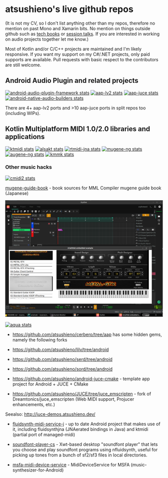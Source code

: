 # atsushieno's live github repos

(It is not my CV, so I don't list anything other than my repos, therefore no mention on past Mono and Xamarin bits. No mention on things outside github such as [tech books](https://xamaritans.booth.pm/) or [session talks](https://speakerdeck.com/atsushieno). If you are interested in working on audio projects together let me know.)

Most of Kotlin and/or C/C++ projects are maintained and I'm likely responsive. If you want my support on my C#/.NET projects, only paid supports are available. Pull requests with basic respect to the contributors are still welcome.

## Android Audio Plugin and related projects

[![android-audio-plugin-framework stats](https://github-readme-stats.vercel.app/api/pin/?username=atsushieno&repo=android-audio-plugin-framework)](https://github.com/atsushieno/android-audio-plugin-framework)
[![aap-lv2 stats](https://github-readme-stats.vercel.app/api/pin/?username=atsushieno&repo=aap-lv2)](https://github.com/atsushieno/aap-lv2)
[![aap-juce stats](https://github-readme-stats.vercel.app/api/pin/?username=atsushieno&repo=aap-juce)](https://github.com/atsushieno/aap-juce)
[![android-native-audio-builders stats](https://github-readme-stats.vercel.app/api/pin/?username=atsushieno&repo=android-native-audio-builders)](https://github.com/atsushieno/android-native-audio-builders)

There are 4+ aap-lv2 ports and >10 aap-juce ports in split repos too (including WIPs).

## Kotlin Multiplatform MIDI 1.0/2.0 libraries and applications

[![ktmidi stats](https://github-readme-stats.vercel.app/api/pin/?username=atsushieno&repo=ktmidi)](https://github.com/atsushieno/ktmidi)
[![alsakt stats](https://github-readme-stats.vercel.app/api/pin/?username=atsushieno&repo=alsakt)](https://github.com/atsushieno/alsakt)
[![rtmidi-jna stats](https://github-readme-stats.vercel.app/api/pin/?username=atsushieno&repo=rtmidi-jna)](https://github.com/atsushieno/rtmidi-jna)
[![mugene-ng stats](https://github-readme-stats.vercel.app/api/pin/?username=atsushieno&repo=mugene-ng)](https://github.com/atsushieno/mugene-ng)
[![augene-ng stats](https://github-readme-stats.vercel.app/api/pin/?username=atsushieno&repo=augene-ng)](https://github.com/atsushieno/augene-ng)
[![kmmk stats](https://github-readme-stats.vercel.app/api/pin/?username=atsushieno&repo=kmmk)](https://github.com/atsushieno/kmmk)

### Other music hacks

[![cmidi2 stats](https://github-readme-stats.vercel.app/api/pin/?username=atsushieno&repo=cmidi2)](https://github.com/atsushieno/cmidi2)

[mugene-guide-book](https://github.com/atsushieno/mugene-guide-book) - book sources for MML Compiler mugene guide book (Japanese)

![aqua sshot](https://raw.githubusercontent.com/atsushieno/aqua/main/aqua-lv2ui-in-action.png)

[![aqua stats](https://github-readme-stats.vercel.app/api/pin/?username=atsushieno&repo=aqua)](https://github.com/atsushieno/aqua)

- https://github.com/atsushieno/cerbero/tree/aap has some hidden gems, namely the following forks
- https://github.com/atsushieno/lilv/tree/android
- https://github.com/atsushieno/serd/tree/android
- https://github.com/atsushieno/sord/tree/android

- https://github.com/atsushieno/android-juce-cmake - template app project for Android + JUCE + CMake
- https://github.com/atsushieno/JUCE/tree/juce_emscripten - fork of Dreamtonics/juce_emscripten (Web MIDI support, Projucer enhancements, etc.)

Seealso: http://juce-demos.atsushieno.dev/

- [fluidsynth-midi-service-j](https://github.com/atsushieno/fluidsynth-midi-service-j) - up to date Android project that makes use of it, including fluidsynthjna (JNAerated bindings in Java) and ktmidi (partial port of managed-midi)
- [soundfont-player-cs](https://github.com/atsushieno/soundfont-player-cs) - Xwt-based desktop "soundfont player" that lets you choose and play soundfont programs using nfluidsynth, useful for picking up tones from a bunch of sf2/sf3 files in local directories.

- [msfa-midi-device-service](https://github.com/atsushieno/msfa-midi-device-service) - MidiDeviceService for MSFA (music-synthesizer-for-Android)
